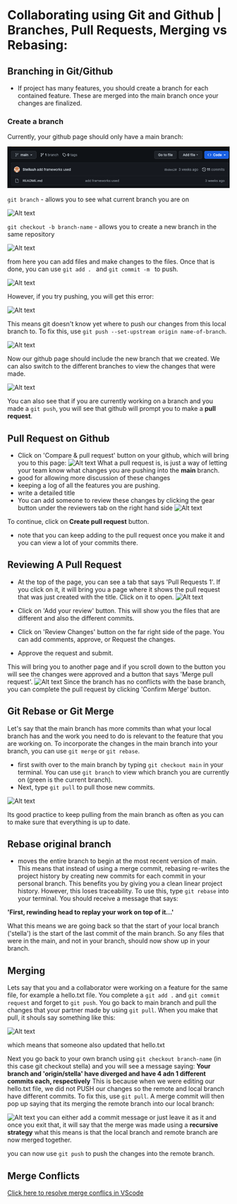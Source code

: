 # Collaborating using Git and Github | Branches, Pull Requests, Merging vs Rebasing:

## Branching in Git/Github
- If project has many features, you should create a branch for each contained feature. These are merged into the main branch once your changes are finalized.

### Create a branch

Currently, your github page should only have a main branch:

![Alt text](<images/main github page.png>)

```git branch``` - allows you to see what current branch you are on

![Alt text](<images/git branch.png>)

```git checkout -b branch-name``` - allows you to create a new branch in the same repository

![Alt text](<images/git checkout -b.png>)

from here you can add files and make changes to the files. Once that is done, you can use ```git add . ``` and ```git commit -m ``` to push. 

![Alt text](<images/git add and commit.png>)

However, if you try pushing, you will get this error: 

![Alt text](<images/git push error.png>)

This means git doesn't know yet where to push our changes from this local branch to. 
To fix this, use ```git push --set-upstream origin name-of-branch```. 

![Alt text](<images/git push set-upstream.png>)

Now our github page should include the new branch that we created. We can also switch to the different branches to view the changes that were made.

![Alt text](<images/github page with new branch1.png>)

You can also see that if you are currently working on a branch and you made a ```git push```, you will see that github will prompt you to make a **pull request**.

## Pull Request on Github

- Click on 'Compare & pull request' button on your github, which will bring you to this page:
![Alt text](<images/pull request on Github.png>)
What a pull request is, is just a way of letting your team know what changes you are pushing into the **main** branch.
- good for allowing more discussion of these changes
- keeping a log of all the features you are pushing.
- write a detailed title
- You can add someone to review these changes by clicking the gear button under the reviewers tab on the right hand side
![Alt text](<images/Detailed pull request and reviewers.png>)

To continue, click on **Create pull request** button.
- note that you can keep adding to the pull request once you make it and you can view a lot of your commits there.

## Reviewing A Pull Request
- At the top of the page, you can see a tab that says 'Pull Requests 1'. If you click on it, it will bring you a page where it shows the pull request that was just created with the title. Click on it to open.
![Alt text](<images/pull request review 1.png>)

- Click on 'Add your review' button. This will show you the files that are different and also the different commits.
- Click on 'Review Changes' button on the far right side of the page. You can add comments, approve, or Request the changes. 
- Approve the request and submit.

This will bring you to another page and if you scroll down to the button you will see the changes were approved and a button that says 'Merge pull request'. 
![Alt text](<images/pull request review 2.png>)
Since the branch has no conflicts with the base branch, you can complete the pull request by clicking 'Confirm Merge' button. 



## Git Rebase or Git Merge

Let's say that the main branch has more commits than what your local branch has and the work you need to do is relevant to the feature that you are working on. To incorporate the changes in the main branch into your branch, you can use ```git merge``` or ```git rebase```.
- first swith over to the main branch by typing ```git checkout main``` in your terminal. You can use ```git branch``` to view which branch you are currently on (green is the current branch).
- Next, type ```git pull``` to pull those new commits. 

![Alt text](<images/git pull from main branch.png>)

Its good practice to keep pulling from the main branch as often as you can to make sure that everything is up to date.

## Rebase original branch
- moves the entire branch to begin at the most recent version of main. This means that instead of using a merge commit, rebasing re-writes the project history by creating new commits for each commit in your personal branch. This benefits you by giving you a clean linear project history. However, this loses traceability.  To use this, type ```git rebase``` into your terminal. You should receive a message that says:

**'First, rewinding head to replay your work on top of it...'**

What this means we are going back so that the start of your local branch ('stella') is the start of the last commit of the main branch. So any files that were in the main, and not in your branch, should now show up in your branch. 

## Merging
Lets say that you and a collaborator were working on a feature for the same file, for example a hello.txt file. You complete a ```git add .``` and ```git commit request``` and forget to ```git push```. You go back to main branch and pull the changes that your partner made by using ```git pull```. When you make that pull, it shouls say something like this:

![Alt text](<images/git pull fast-forwad.png>)

which means that someone also updated that hello.txt

Next you go back to your own branch using ```git checkout branch-name``` (in this case git checkout stella) and you will see a message saying: 
**Your branch and 'origin/stella' have diverged and have 4 adn 1 different commits each, respectively**
This is because when we were editing our hello.txt file, we did not PUSH our changes so the remote and local branch have different commits. To fix this, use ```git pull```. A merge commit will then pop up saying that its merging the remote branch into our local branch:

![Alt text](<images/Merge local and main branch message.png>)
you can either add a commit message or just leave it as it and once you exit that, it will say that the merge was made using a **recursive strategy** what this means is that the local branch and remote branch are now merged together. 

you can now use ```git push``` to push the changes into the remote branch.

## Merge Conflicts
[Click here to resolve merge conflics in VScode](https://code.visualstudio.com/docs/sourcecontrol/overview#_merge-conflicts)